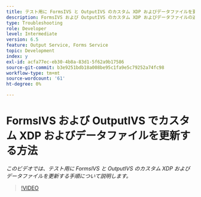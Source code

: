 ```yaml
---
title: テスト用に FormsIVS と OutputIVS のカスタム XDP およびデータファイルを更新する方法
description: FormsIVS および OutputIVS のカスタム XDP およびデータファイルの追加または削除
type: Troubleshooting
role: Developer
level: Intermediate
version: 6.5
feature: Output Service, Forms Service
topic: Development
index: y
exl-id: acfa77ec-eb30-4b8a-83d1-5f62a9b17586
source-git-commit: b3e9251bdb18a008be95c1fa9e5c79252a74fc98
workflow-type: tm+mt
source-wordcount: '61'
ht-degree: 0%

---
```


# FormsIVS および OutputIVS でカスタム XDP およびデータファイルを更新する方法

*このビデオでは、テスト用に FormsIVS と OutputIVS のカスタム XDP およびデータファイルを更新する手順について説明します。*

>[!VIDEO](https://video.tv.adobe.com/v/335513?quality=12&learn=on)
